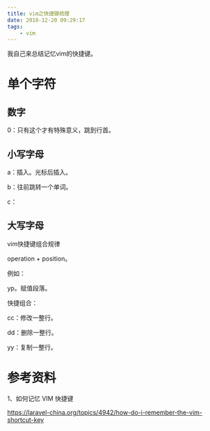 ```yaml
---
title: vim之快捷键梳理
date: 2018-12-20 09:29:17
tags:
	- vim
---
```



我自己来总结记忆vim的快捷键。

# 单个字符

## 数字

0：只有这个才有特殊意义，跳到行首。



## 小写字母

a：插入。光标后插入。

b：往前跳转一个单词。

c：

## 大写字母



vim快捷键组合规律

operation  + position。

例如：

yp。赋值段落。

快捷组合：

cc：修改一整行。

dd：删除一整行。

yy：复制一整行。



# 参考资料

1、如何记忆 VIM 快捷键

https://laravel-china.org/topics/4942/how-do-i-remember-the-vim-shortcut-key